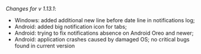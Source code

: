 _Changes for v 1.13.1_:
- Windows: added additional new line before date line in notifications log;
- Android: added big notification icon for tabs;
- Android: trying to fix notifications absence on Android Oreo and newer;
- Android: application crashes caused by damaged OS; no critical bugs found in current version
